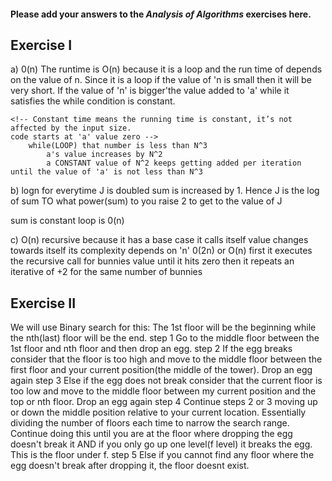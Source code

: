 #### Please add your answers to the ***Analysis of  Algorithms*** exercises here.

## Exercise I

a)  0(n) The runtime is O(n)  because it is a loop and the run time of depends on the value of n. Since it is a loop if the value of 'n is small then it will be very short. If the value of 'n' is bigger'the value added to 'a' while it satisfies the while  condition is constant.

    <!-- Constant time means the running time is constant, it’s not affected by the input size.
    code starts at 'a' value zero -->
        while(LOOP) that number is less than N^3
            a's value increases by N^2
            a CONSTANT value of N^2 keeps getting added per iteration until the value of 'a' is not less than N^3



b) logn for everytime J is doubled sum is increased by 1. Hence J is the log of sum
TO what power(sum) to you raise 2 to get to the value of J

sum is constant 
loop is 0(n)



c) O(n) 
      recursive because it has a base case
      it calls itself
      value changes towards itself
      <!-- The first function is being called recursively n times before reaching base case so its O(n), often called linear. -->
      its complexity depends on 'n'
  0(2n) or O(n) first it executes the recursive call for bunnies value until it hits zero 
  then it repeats an iterative of +2 for the same number of bunnies

## Exercise II

<!-- Suppose that you have an n-story building and plenty of eggs. Suppose also that an egg gets broken if it is thrown off floor f or higher, and doesn't get broken if dropped off a floor less than floor f. Devise a strategy to determine the value of f such that the number of dropped + broken eggs is minimized.

Write out your proposed algorithm in plain English or pseudocode AND give the runtime complexity of your solution. -->

We will use Binary search for this:
The 1st floor will be the beginning while the nth(last) floor will be the end. 
step 1 Go to the middle floor between the 1st floor and nth floor and then drop an egg.
step 2 If the egg breaks consider that the floor is too high and move to the middle floor between the first floor and your current position(the middle of the tower). Drop an egg again
step 3 Else if the egg does not break consider that the current floor is too low and move to the middle floor between my current position and the top or nth floor. Drop an egg again
step 4  Continue steps 2 or 3 moving up or down the middle position relative to your current location. Essentially dividing the number of floors each time to narrow the search range. Continue doing this until you are at the floor where dropping the egg doesn't break it  AND if you only go up one level(f level) it breaks the egg. This is the floor under f.
step 5 Else if you cannot find any floor where the egg doesn't break after dropping it, the floor doesnt exist.


